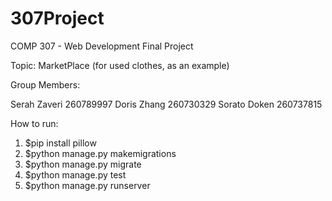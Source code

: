 # 307Project
COMP 307 - Web Development Final Project





Topic: MarketPlace (for used clothes, as an example)





Group Members:

Serah Zaveri 260789997
Doris Zhang 260730329
Sorato Doken 260737815 




How to run:
1. $pip install pillow
2. $python manage.py makemigrations
3. $python manage.py migrate
4. $python manage.py test
5. $python manage.py runserver
